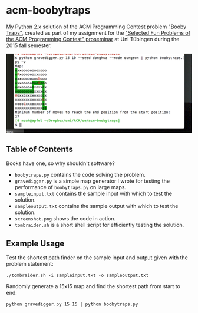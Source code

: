 # acm-boobytraps

My Python 2.x solution of the ACM Programming Contest problem ["Booby Traps"](https://icpcarchive.ecs.baylor.edu/index.php?option=com_onlinejudge&Itemid=8&category=258&page=show_problem&problem=1649), created as part of my assignment for the ["Selected Fun Problems of the ACM Programming Contest" proseminar](http://db.inf.uni-tuebingen.de/teaching/SelectedFunProblemsoftheACMProgrammingContest-Proseminar-WS2015-2016.html) at Uni Tübingen during the 2015 fall semester.

![screenshot](https://github.com/doersino/acm-boobytraps/raw/master/screenshot.png)

## Table of Contents
Books have one, so why shouldn't software?

* `boobytraps.py` contains the code solving the problem.
* `gravedigger.py` is a simple map generator I wrote for testing the performance of `boobytraps.py` on large maps.
* `sampleinput.txt` contains the sample input with which to test the solution.
* `sampleoutput.txt` contains the sample output with which to test the solution.
* `screenshot.png` shows the code in action.
* `tombraider.sh` is a short shell script for efficiently testing the solution.

## Example Usage

Test the shortest path finder on the sample input and output given with the problem statement:
```
./tombraider.sh -i sampleinput.txt -o sampleoutput.txt
```

Randomly generate a 15x15 map and find the shortest path from start to end:
```
python gravedigger.py 15 15 | python boobytraps.py
```
